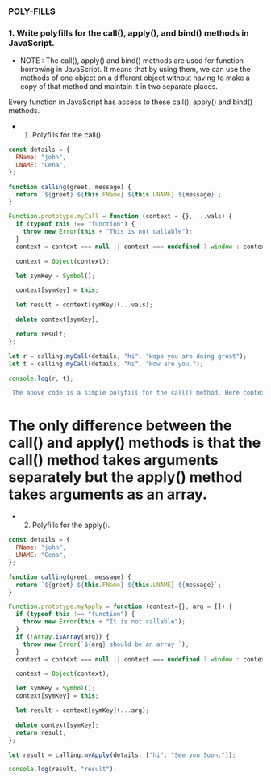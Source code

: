 ### POLY-FILLS

### 1. Write polyfills for the call(), apply(), and bind() methods in JavaScript.

- NOTE : The call(), apply() and bind() methods are used for function borrowing in JavaScript. It means that by using them, we can use the methods of one object on a different object without having to make a copy of that method and maintain it in two separate places.

Every function in JavaScript has access to these call(), apply() and bind() methods.

- 1. Polyfills for the call().

```js
const details = {
  FName: "john",
  LNAME: "Cena",
};

function calling(greet, message) {
  return `${greet} ${this.FName} ${this.LNAME} ${message}`;
}

Function.prototype.myCall = function (context = {}, ...vals) {
  if (typeof this !== "function") {
    throw new Error(this + "This is not callable");
  }
  context = context === null || context === undefined ? window : context;

  context = Object(context);

  let symKey = Symbol();

  context[symKey] = this;

  let result = context[symKey](...vals);

  delete context[symKey];

  return result;
};

let r = calling.myCall(details, "hi", "Hope you are doing great");
let t = calling.myCall(details, "hi", "How are you.");

console.log(r, t);

`The above code is a simple polyfill for the call() method. Here context points to the 'details' object and the this keyword points to the calling() function.`;
```


# The only difference between the call() and apply() methods is that the call() method takes arguments separately but the apply() method takes arguments as an array.


- 2. Polyfills for the apply().

```js
const details = {
  FName: "john",
  LNAME: "Cena",
};

function calling(greet, message) {
  return `${greet} ${this.FName} ${this.LNAME} ${message}`;
}

Function.prototype.myApply = function (context={}, arg = []) {
  if (typeof this !== "function") {
    throw new Error(this + "It is not callable");
  }
  if (!Array.isArray(arg)) {
    throw new Error(`${arg} should be an array `);
  }
  context = context === null || context === undefined ? window : context;

  context = Object(context);

  let symKey = Symbol();
  context[symKey] = this;

  let result = context[symKey](...arg);

  delete context[symKey];
  return result;
};

let result = calling.myApply(details, ["hi", "See you Soon."]);

console.log(result, "result");
```
